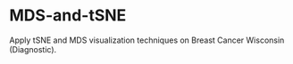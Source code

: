 # MDS-and-tSNE
Apply tSNE and MDS visualization techniques on Breast Cancer Wisconsin (Diagnostic).
